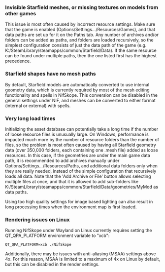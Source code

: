 ### Invisible Starfield meshes, or missing textures on models from other games

This issue is most often caused by incorrect resource settings. Make sure that the game is enabled (Options/Settings.../Resources/Games), and that data paths are set up for it on the Paths tab. Any number of archives and/or folders can be added as paths, and folders are loaded recursively, so the simplest configuration consists of just the data path of the game (e.g. K:/SteamLibrary/steamapps/common/Starfield/Data). If the same resource can be found under multiple paths, then the one listed first has the highest precedence.

### Starfield shapes have no mesh paths

By default, Starfield models are automatically converted to use internal geometry data, which is currently required by most of the mesh editing functionality and spells in NifSkope. This conversion can be disabled in the general settings under NIF, and meshes can be converted to either format (internal or external) with spells.

### Very long load times

Initializing the asset database can potentially take a long time if the number of loose resource files is unusually large. On Windows, performance is impacted much more by the number of resource folders than the number of files, so the problem is most often caused by having all Starfield geometry data (over 350,000 folders, each containing one .mesh file) added as loose resources. In this case, if the geometries are under the main game data path, it is recommended to add archives manually under Options/Settings.../Resources/Paths, and additional data folders only when they are really needed, instead of the simple configuration that recursively loads all data. Note that the 'Add Archive or File' button allows selecting multiple files at once, and that it is allowed to add sub-folders like K:/SteamLibrary/steamapps/common/Starfield/Data/geometries/MyMod as data paths.

Using too high quality settings for image based lighting can also result in long processing times when the environment map is first loaded.

### Rendering issues on Linux

Running NifSkope under Wayland on Linux currently requires setting the QT\_QPA\_PLATFORM environment variable to "xcb":

    QT_QPA_PLATFORM=xcb ./NifSkope

Additionally, there may be issues with anti-aliasing (MSAA) settings above 4x. For this reason, MSAA is limited to a maximum of 4x on Linux by default, but this can be disabled in the render settings.

